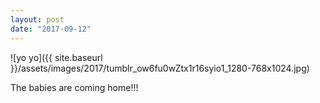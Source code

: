 ```yaml
---
layout: post
date: "2017-09-12"
---
```


![yo yo]({{ site.baseurl }}/assets/images/2017/tumblr_ow6fu0wZtx1r16syio1_1280-768x1024.jpg)

The babies are coming home!!!
